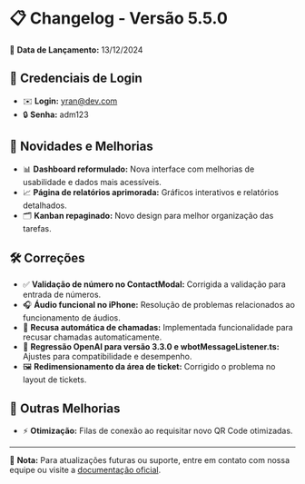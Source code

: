 # 📋 **Changelog - Versão 5.5.0**

📅 **Data de Lançamento:** 13/12/2024  

## 🔑 **Credenciais de Login**  

- ✉️ **Login:** yran@dev.com  
- 🔒 **Senha:** adm123  

## 📌 **Novidades e Melhorias**  

- 📊 **Dashboard reformulado:** Nova interface com melhorias de usabilidade e dados mais acessíveis.  
- 📈 **Página de relatórios aprimorada:** Gráficos interativos e relatórios detalhados.  
- 🗂 **Kanban repaginado:** Novo design para melhor organização das tarefas.  

## 🛠 **Correções**  

- ✅ **Validação de número no ContactModal:** Corrigida a validação para entrada de números.  
- 🎧 **Áudio funcional no iPhone:** Resolução de problemas relacionados ao funcionamento de áudios.  
- 📵 **Recusa automática de chamadas:** Implementada funcionalidade para recusar chamadas automaticamente.  
- 🔄 **Regressão OpenAI para versão 3.3.0 e wbotMessageListener.ts:** Ajustes para compatibilidade e desempenho.  
- 🖼️ **Redimensionamento da área de ticket:** Corrigido o problema no layout de tickets.  

## 📲 **Outras Melhorias**  

- ⚡ **Otimização:** Filas de conexão ao requisitar novo QR Code otimizadas.  

---

💬 **Nota:** Para atualizações futuras ou suporte, entre em contato com nossa equipe ou visite a [documentação oficial](https://demo.yranolv.dev.br).
